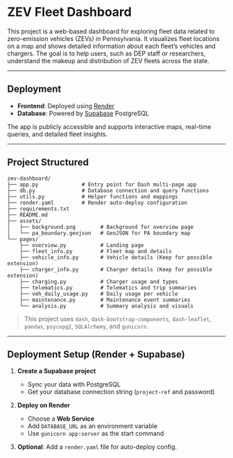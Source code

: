 # ZEV Fleet Dashboard

This project is a web-based dashboard for exploring fleet data related to zero-emission vehicles (ZEVs) in Pennsylvania. It visualizes fleet locations on a map and shows detailed information about each fleet’s vehicles and chargers. The goal is to help users, such as DEP staff or researchers, understand the makeup and distribution of ZEV fleets across the state.

---
## Deployment

- **Frontend**: Deployed using [Render](https://render.com)
- **Database**: Powered by [Supabase](https://supabase.com) PostgreSQL

The app is publicly accessible and supports interactive maps, real-time queries, and detailed fleet insights.

---
## Project Structured

```text
zev-dashboard/
├── app.py              # Entry point for Dash multi-page app
├── db.py               # Database connection and query functions
├── utils.py            # Helper functions and mappings
├── render.yaml         # Render auto-deploy configuration
├── requirements.txt
├── README.md
├── assets/
│   ├── background.png        # Background for overview page
│   └── pa_boundary.geojson   # GeoJSON for PA boundary map
└── pages/
    ├── overview.py           # Landing page
    ├── fleet_info.py         # Fleet map and details
    ├── vehicle_info.py       # Vehicle details (Keep for possible extension)
    ├── charger_info.py       # Charger details (Keep for possible extension)
    ├── charging.py           # Charger usage and types
    ├── telematics.py         # Telematics and trip summaries
    ├── veh_daily_usage.py    # Daily usage per vehicle
    ├── maintenance.py        # Maintenance event summaries
    └── analysis.py           # Summary analysis and visuals
```
> This project uses `dash`, `dash-bootstrap-components`, `dash-leaflet`, `pandas`, `psycopg2`, `SQLAlchemy`, and `gunicorn`.

---
## Deployment Setup (Render + Supabase)

1. **Create a Supabase project**
   - Sync your data with PostgreSQL
   - Get your database connection string (`project-ref` and password)

2. **Deploy on Render**
   - Choose a **Web Service**
   - Add `DATABASE_URL` as an environment variable
   - Use `gunicorn app:server` as the start command

3. **Optional**: Add a `render.yaml` file for auto-deploy config.